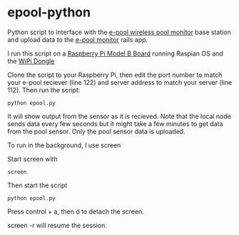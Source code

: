 epool-python
============

Python script to interface with the <a href="http://www.game-group.com/products/epool/">e-pool wireless pool monitor</a> base station and upload data to the <a href="https://github.com/bodagetta/epool-display">e-pool monitor</a> rails app. 

I run this script on a <a href="http://www.raspberrypi.org/product/model-b/">Raspberry Pi Model B Board</a> running Raspian OS and the <a href="http://www.newark.com/element14/wipi/module-wifi-usb-for-raspberry/dp/07W8938?CMP=KNC-GPLA">WiPi Dongle</a>

Clone the script to your Raspberry Pi, then edit the port number to match your e-pool reciever (line 122) and server address to match your server (line 112). Then run the script:

```
python epool.py
```


It will show output from the sensor as it is recieved. Note that the local node sends data every few seconds but it might take a few minutes to get data from the pool sensor. Only the pool sensor data is uploaded.

To run in the background, I use screen

Start screen with 

```
screen
```

Then start the script

```
python epool.py
```

Press control + a, then d to detach the screen.

screen -r will resume the session.